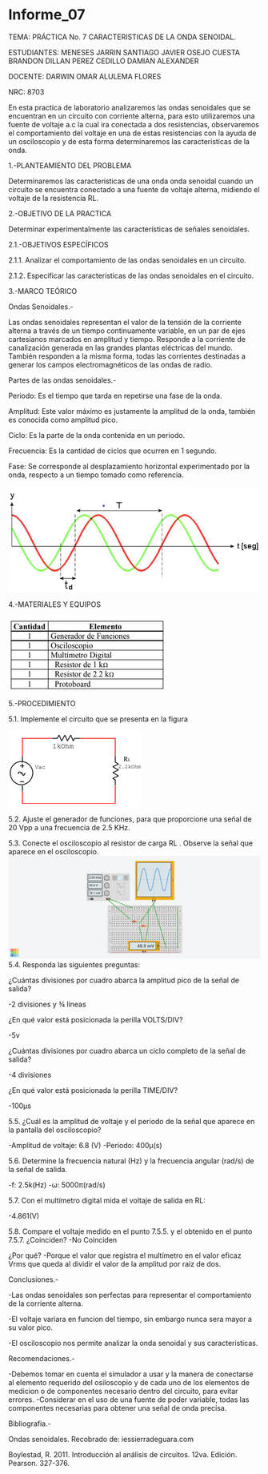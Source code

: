 # Informe_07

TEMA: PRÁCTICA No. 7 CARACTERISTICAS DE LA ONDA SENOIDAL.

ESTUDIANTES:  MENESES JARRIN SANTIAGO JAVIER OSEJO CUESTA BRANDON DILLAN PEREZ CEDILLO DAMIAN ALEXANDER 
    
DOCENTE: DARWIN OMAR ALULEMA FLORES 
 
NRC:  8703

En esta practica de laboratorio analizaremos las ondas senoidales que se encuentran en un circuito con corriente alterna, para esto utilizaremos una fuente de voltaje a.c la cual ira conectada a dos resistencias, observaremos el comportamiento del voltaje en una de estas resistencias con la ayuda de un osciloscopio y de esta forma determinaremos las caracteristicas de la onda.

1.-PLANTEAMIENTO DEL PROBLEMA

Determinaremos las caracteristicas de una onda onda senoidal cuando un circuito se encuentra conectado a una fuente de voltaje alterna, midiendo el voltaje de la resistencia RL.

2.-OBJETIVO DE LA PRACTICA

Determinar experimentalmente las características de señales senoidales.

2.1.-OBJETIVOS ESPECÍFICOS

2.1.1. Analizar el comportamiento de las ondas senoidales en un circuito.

2.1.2. Especificar las caracteristicas de las ondas senoidales en el circuito.

3.-MARCO TEÓRICO

Ondas Senoidales.-

Las ondas senoidales representan el valor de la tensión de la corriente alterna a través de un tiempo continuamente variable, en un par de ejes cartesianos marcados en amplitud y tiempo. Responde a la corriente de canalización generada en las grandes plantas eléctricas del mundo. También responden a la misma forma, todas las corrientes destinadas a generar los campos electromagnéticos de las ondas de radio. 

Partes de las ondas senoidales.-

Periodo: Es el tiempo que tarda en repetirse una fase de la onda.

Amplitud: Este valor máximo es justamente la amplitud de la onda, también es conocida como amplitud pico.

Ciclo: Es la parte de la onda contenida en un periodo.

Frecuencia: Es la cantidad de ciclos que ocurren en 1 segundo.

Fase: Se corresponde al desplazamiento horizontal experimentado por la onda, respecto a un tiempo tomado como referencia.

![Partes de la onda senoidal](https://github.com/Damian-A-Perez/Informe_07/blob/master/Img/Partes_de_la_onda_senoidal.jpg)

4.-MATERIALES Y EQUIPOS

![Materiales](https://github.com/Damian-A-Perez/Informe_07/blob/master/Img/Materiales.png)

5.-PROCEDIMIENTO

5.1. Implemente el circuito que se presenta en la figura

![Circuito](https://github.com/Damian-A-Perez/Informe_07/blob/master/Img/Circuito.png)

5.2. Ajuste el generador de funciones, para que proporcione una señal de 20 Vpp a
una frecuencia de 2.5 KHz. 

5.3. Conecte el osciloscopio al resistor de carga RL
. Observe la señal que aparece en el osciloscopio. 
![Holo](https://github.com/Damian-A-Perez/Informe_07/blob/master/Img/Frantic%20Jarv-Gaaris.png)
5.4. Responda las siguientes preguntas:
 
¿Cuántas divisiones por cuadro abarca la amplitud pico de la señal de salida?

-2 divisiones y ¾ líneas 

¿En qué valor está posicionada la perilla VOLTS/DIV?  

-5v

¿Cuántas divisiones por cuadro abarca un ciclo completo de la señal de salida?

-4 divisiones

¿En qué valor está posicionada la perilla TIME/DIV? 

 -100µs
  
5.5. ¿Cuál es la amplitud de voltaje y el periodo de la señal que aparece en la pantalla
del osciloscopio? 

-Amplitud de voltaje: 6.8 (V) 
-Periodo: 400µ(s)
  
 5.6. Determine la frecuencia natural (Hz) y la frecuencia angular (rad/s) de la señal de
salida. 

-f: 2.5k(Hz)
-ω: 5000π(rad/s) 

5.7. Con el multímetro digital mida el voltaje de salida en RL: 

-4.861(V)

5.8. Compare el voltaje medido en el punto 7.5.5. y el obtenido en el punto 7.5.7.
¿Coinciden? 
-No Coinciden 

¿Por qué?
-Porque el valor que registra el multímetro en el valor eficaz Vrms que queda al dividir el valor de la amplitud por raíz de dos.

Conclusiones.-

-Las ondas senoidales son perfectas para representar el comportamiento de la corriente alterna.

-El voltaje variara en funcion del tiempo, sin embargo nunca sera mayor a su valor pico.

-El osciloscopio nos permite analizar la onda senoidal y sus caracteristicas.

Recomendaciones.-

-Debemos tomar en cuenta el simulador a usar y la manera de conectarse al elemento requerido del osiloscopio y de cada uno de los elementos de medicion o de componentes necesario dentro del circuito, para evitar errores.
-Considerar en el uso de una fuente de poder variable, todas las componentes necesarias para obtener una señal de onda precisa.

Bibliografia.-

Ondas senoidales. Recobrado de: iessierradeguara.com

Boylestad, R. 2011. Introducción al análisis de circuitos. 12va. Edición. Pearson. 327-376.
